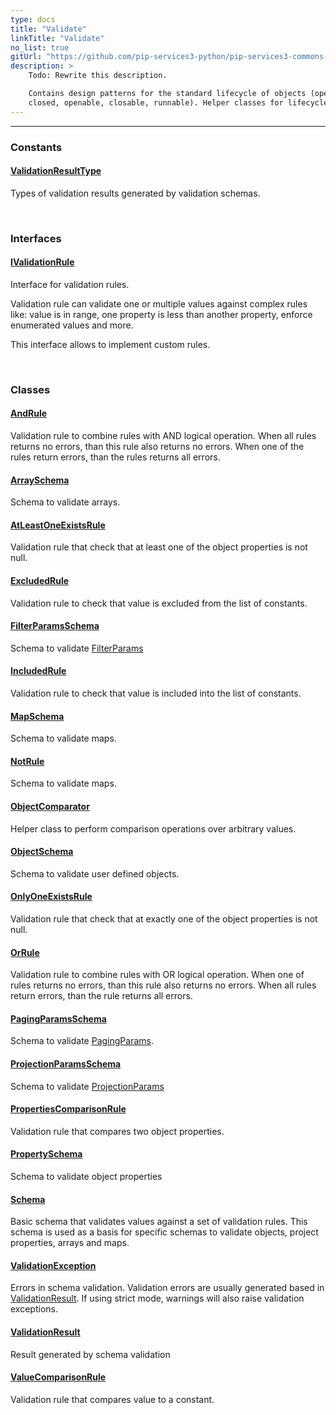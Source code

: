 ```yaml
---
type: docs
title: "Validate"
linkTitle: "Validate"
no_list: true
gitUrl: "https://github.com/pip-services3-python/pip-services3-commons-python"
description: >
    Todo: Rewrite this description.  

    Contains design patterns for the standard lifecycle of objects (opened, 
    closed, openable, closable, runnable). Helper classes for lifecycle provisioning.  
---
```

---

<div class="module-body"> 

### Constants

#### [ValidationResultType](validation_result_type)
Types of validation results generated by validation schemas.

<br>

### Interfaces

#### [IValidationRule](ivalidation_rule)
Interface for validation rules.

Validation rule can validate one or multiple values
against complex rules like: value is in range,
one property is less than another property,
enforce enumerated values and more.

This interface allows to implement custom rules.

<br>

### Classes

#### [AndRule](and_rule)
Validation rule to combine rules with AND logical operation.
When all rules returns no errors, than this rule also returns no errors.
When one of the rules return errors, than the rules returns all errors.

#### [ArraySchema](array_schema)
Schema to validate arrays.

#### [AtLeastOneExistsRule](at_least_one_exists_rule)
Validation rule that check that at least one of the object properties is not null.

#### [ExcludedRule](excluded_rule)
Validation rule to check that value is excluded from the list of constants.

#### [FilterParamsSchema](filter_params_schema)
Schema to validate [FilterParams](../data/filter_params)

#### [IncludedRule](included_rule)
Validation rule to check that value is included into the list of constants.

#### [MapSchema](map_schema)
Schema to validate maps.

#### [NotRule](not_rule)
Schema to validate maps.

#### [ObjectComparator](object_comparator)
Helper class to perform comparison operations over arbitrary values.

#### [ObjectSchema](object_schema)
Schema to validate user defined objects.

#### [OnlyOneExistsRule](only_one_exists_rule)
Validation rule that check that at exactly one of the object properties is not null.

#### [OrRule](or_rule)
Validation rule to combine rules with OR logical operation.
When one of rules returns no errors, than this rule also returns no errors.
When all rules return errors, than the rule returns all errors.

#### [PagingParamsSchema](paging_params_schema)
Schema to validate [PagingParams](../data/paging_params).

#### [ProjectionParamsSchema](projection_params_schema)
Schema to validate [ProjectionParams](../data/projection_params)

#### [PropertiesComparisonRule](properties_comparison_rule)
Validation rule that compares two object properties.

#### [PropertySchema](property_schema)
Schema to validate object properties

#### [Schema](schema)
Basic schema that validates values against a set of validation rules.
This schema is used as a basis for specific schemas to validate 
objects, project properties, arrays and maps.

#### [ValidationException](validation_exception)
Errors in schema validation.
Validation errors are usually generated based in [ValidationResult](validation_result).
If using strict mode, warnings will also raise validation exceptions.

#### [ValidationResult](validation_result)
Result generated by schema validation

#### [ValueComparisonRule](value_comparison_rule)
Validation rule that compares value to a constant.

</div>